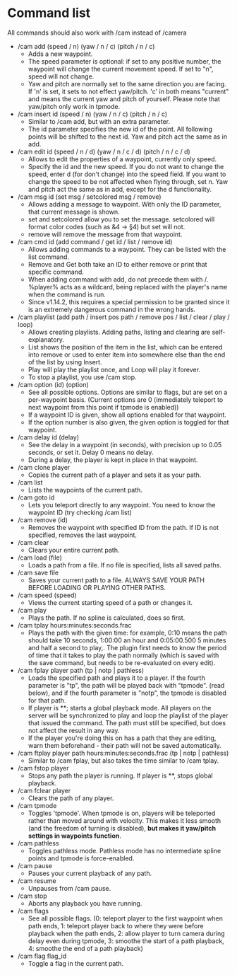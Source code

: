 # Command list

All commands should also work with /cam instead of /camera

- /cam add (speed / n) (yaw / n / c) (pitch / n / c)
  - Adds a new waypoint.
  - The speed parameter is optional: if set to any positive number, the waypoint will change the current movement speed. If set to "n", speed will not change.
  - Yaw and pitch are normally set to the same direction you are facing. If 'n' is set, it sets to not effect yaw/pitch. 'c' in both means "current" and means the current yaw and pitch of yourself. Please note that yaw/pitch only work in tpmode.
- /cam insert id (speed / n) (yaw / n / c) (pitch / n / c)
  - Similar to /cam add, but with an extra parameter.
  - The id parameter specifies the new id of the point. All following points will be shifted to the next id. Yaw and pitch act the same as in add.
- /cam edit id (speed / n / d) (yaw / n / c / d) (pitch / n / c / d)
  - Allows to edit the properties of a waypoint, currently only speed.
  - Specify the id and the new speed. If you do not want to change the speed, enter d (for don't change) into the speed field. If you want to change the speed to be not affected when flying through, set n. Yaw and pitch act the same as in add, except for the d functionality.
- /cam msg id (set msg / setcolored msg / remove)
  - Allows adding a message to waypoint. With only the ID parameter, that current message is shown.
  - set and setcolored allow you to set the message. setcolored will format color codes (such as &4 -> §4) but set will not.
  - remove will remove the message from that waypoint.
- /cam cmd id (add command / get id / list / remove id)
  - Allows adding commands to a waypoint. They can be listed with the list command.
  - Remove and Get both take an ID to either remove or print that specific command.
  - When adding command with add, do not precede them with /. %player% acts as a wildcard, being replaced with the player's name when the command is run.
  - Since v1.14.2, this requires a special permission to be granted since it is an extremely dangerous command in the wrong hands.
- /cam playlist (add path / insert pos path / remove pos / list / clear / play / loop)
  - Allows creating playlists. Adding paths, listing and clearing are self-explanatory.
  - List shows the position of the item in the list, which can be entered into remove or used to enter item into somewhere else than the end of the list by using Insert.
  - Play will play the playlist once, and Loop will play it forever.
  - To stop a playlist, you use /cam stop.
- /cam option (id) (option)
  - See all possible options. Options are similar to flags, but are set on a per-waypoint basis. (Current options are 0 (immediately teleport to next waypoint from this point if tpmode is enabled))
  - If a waypoint ID is given, show all options enabled for that waypoint.
  - If the option number is also given, the given option is toggled for that waypoint.
- /cam delay id (delay)
  - See the delay in a waypoint (in seconds), with precision up to 0.05 seconds, or set it. Delay 0 means no delay.
  - During a delay, the player is kept in place in that waypoint.
- /cam clone player
  - Copies the current path of a player and sets it as your path.
- /cam list
  - Lists the waypoints of the current path.
- /cam goto id
  - Lets you teleport directly to any waypoint. You need to know the waypoint ID (try checking /cam list)
- /cam remove (id)
  - Removes the waypoint with specified ID from the path. If ID is not specified, removes the last waypoint.
- /cam clear
  - Clears your entire current path.
- /cam load (file)
  - Loads a path from a file. If no file is specified, lists all saved paths.
- /cam save file
  - Saves your current path to a file. ALWAYS SAVE YOUR PATH BEFORE LOADING OR PLAYING OTHER PATHS.
- /cam speed (speed)
  - Views the current starting speed of a path or changes it.
- /cam play
  - Plays the path. If no spline is calculated, does so first.
- /cam tplay hours:minutes:seconds.frac
  - Plays the path with the given time: for example, 0:10 means the path should take 10 seconds, 1:00:00 an hour and 0:05:00.500 5 minutes and half a second to play,. The plugin first needs to know the period of time that it takes to play the path normally (which is saved with the save command, but needs to be re-evaluated on every edit).
- /cam fplay player path (tp | notp | pathless)
  - Loads the specified path and plays it to a player. If the fourth parameter is "tp", the path will be played back with "tpmode". (read below), and if the fourth parameter is "notp", the tpmode is disabled for that path.
  - If player is **; starts a global playback mode. All players on the server will be synchronized to play and loop the playlist of the player that issued the command. The path must still be specified, but does not affect the result in any way.
  - If the player you're doing this on has a path that they are editing, warn them beforehand - their path will not be saved automatically.
- /cam ftplay player path hours:minutes:seconds.frac (tp | notp | pathless)
  - Similar to /cam fplay, but also takes the time similar to /cam tplay.
- /cam fstop player
  - Stops any path the player is running. If player is **, stops global playback.
- /cam fclear player
  - Clears the path of any player.
- /cam tpmode
  - Toggles 'tpmode'. When tpmode is on, players will be teleported rather than moved around with velocity. This makes it less smooth (and the freedom of turning is disabled), **but makes it yaw/pitch settings in waypoints function**.
- /cam pathless
  - Toggles pathless mode. Pathless mode has no intermediate spline points and tpmode is force-enabled.
- /cam pause
  - Pauses your current playback of any path.
- /cam resume
  - Unpauses from /cam pause.
- /cam stop
  - Aborts any playback you have running.
- /cam flags
  - See all possible flags. (0: teleport player to the first waypoint when path ends, 1: teleport player back to where they were before playback when the path ends, 2: allow player to turn camera during delay even during tpmode, 3: smoothe the start of a path playback, 4: smoothe the end of a path playback)
- /cam flag flag_id
  - Toggle a flag in the current path.

